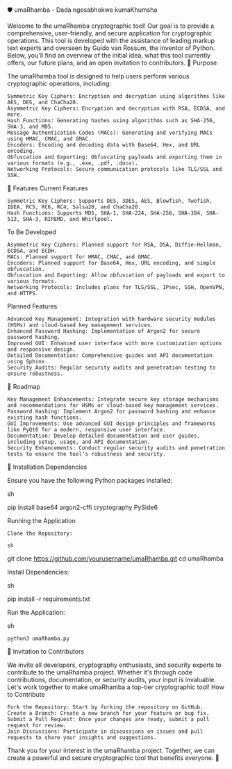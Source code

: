 🛡️ umaRhamba - Dada ngesabhokwe kumaKhumsha

Welcome to the umaRhamba cryptographic tool! Our goal is to provide a comprehensive, user-friendly, and secure application for cryptographic operations. This tool is developed with the assistance of leading markup text experts and overseen by Guido van Rossum, the inventor of Python. Below, you'll find an overview of the initial idea, what this tool currently offers, our future plans, and an open invitation to contributors.
🎯 Purpose

The umaRhamba tool is designed to help users perform various cryptographic operations, including:

    Symmetric Key Ciphers: Encryption and decryption using algorithms like AES, DES, and ChaCha20.
    Asymmetric Key Ciphers: Encryption and decryption with RSA, ECDSA, and more.
    Hash Functions: Generating hashes using algorithms such as SHA-256, SHA-3, and MD5.
    Message Authentication Codes (MACs): Generating and verifying MACs using HMAC, CMAC, and GMAC.
    Encoders: Encoding and decoding data with Base64, Hex, and URL encoding.
    Obfuscation and Exporting: Obfuscating payloads and exporting them in various formats (e.g., .exe, .pdf, .docx).
    Networking Protocols: Secure communication protocols like TLS/SSL and SSH.

🚀 Features
Current Features

    Symmetric Key Ciphers: Supports DES, 3DES, AES, Blowfish, Twofish, IDEA, RC5, RC6, RC4, Salsa20, and ChaCha20.
    Hash Functions: Supports MD5, SHA-1, SHA-224, SHA-256, SHA-384, SHA-512, SHA-3, RIPEMD, and Whirlpool.

To Be Developed

    Asymmetric Key Ciphers: Planned support for RSA, DSA, Diffie-Hellman, ECDSA, and ECDH.
    MACs: Planned support for HMAC, CMAC, and GMAC.
    Encoders: Planned support for Base64, Hex, URL encoding, and simple obfuscation.
    Obfuscation and Exporting: Allow obfuscation of payloads and export to various formats.
    Networking Protocols: Includes plans for TLS/SSL, IPsec, SSH, OpenVPN, and HTTPS.

Planned Features

    Advanced Key Management: Integration with hardware security modules (HSMs) and cloud-based key management services.
    Enhanced Password Hashing: Implementation of Argon2 for secure password hashing.
    Improved GUI: Enhanced user interface with more customization options and responsive design.
    Detailed Documentation: Comprehensive guides and API documentation using Sphinx.
    Security Audits: Regular security audits and penetration testing to ensure robustness.

📅 Roadmap

    Key Management Enhancements: Integrate secure key storage mechanisms and recommendations for HSMs or cloud-based key management services.
    Password Hashing: Implement Argon2 for password hashing and enhance existing hash functions.
    GUI Improvements: Use advanced GUI design principles and frameworks like PyQt6 for a modern, responsive user interface.
    Documentation: Develop detailed documentation and user guides, including setup, usage, and API documentation.
    Security Enhancements: Conduct regular security audits and penetration tests to ensure the tool's robustness and security.

🔧 Installation
Dependencies

Ensure you have the following Python packages installed:

sh

pip install base64 argon2-cffi cryptography PySide6

Running the Application

    Clone the Repository:

    sh

git clone https://github.com/yourusername/umaRhamba.git
cd umaRhamba

Install Dependencies:

sh

pip install -r requirements.txt

Run the Application:

sh

    python3 umaRhamba.py

🤝 Invitation to Contributors

We invite all developers, cryptography enthusiasts, and security experts to contribute to the umaRhamba project. Whether it's through code contributions, documentation, or security audits, your input is invaluable. Let's work together to make umaRhamba a top-tier cryptographic tool!
How to Contribute

    Fork the Repository: Start by forking the repository on GitHub.
    Create a Branch: Create a new branch for your feature or bug fix.
    Submit a Pull Request: Once your changes are ready, submit a pull request for review.
    Join Discussions: Participate in discussions on issues and pull requests to share your insights and suggestions.

Thank you for your interest in the umaRhamba project. Together, we can create a powerful and secure cryptographic tool that benefits everyone. 🌟

